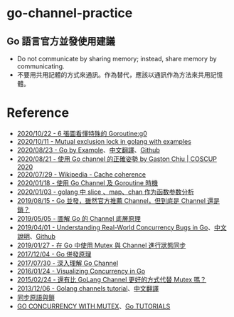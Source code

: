 # go-channel-practice

## Go 語言官方並發使用建議
- Do not communicate by sharing memory; instead, share memory by communicating.
- 不要用共用記體的方式來通訊。作為替代，應該以通訊作為方法來共用記憶體。

# Reference
- [2020/10/22 - 6 張圖看懂特殊的 Goroutine:g0](https://mp.weixin.qq.com/s/z-Uv5bf78aHMW_nFOJgBbw)
- [2020/10/11 - Mutual exclusion lock in golang with examples](https://shareablecode.com/snippets/mutual-exclusion-lock-in-golang-with-examples-synchronized-data-access-VVPm-sQaG?fbclid=IwAR100efYrFSKJPdFN2YPGYZnU1RxA2thbBlkkVUhp3cMgYv9-TAve7vHkvs)
- [2020/08/23 - Go by Example](https://gobyexample.com/)、[中文翻譯](https://learnku.com/docs/gobyexample/2020)、[Github](https://github.com/mmcgrana/gobyexample)
- [2020/08/21 - 使用 Go channel 的正確姿勢 by Gaston Chiu | COSCUP 2020](https://youtu.be/SY1pMIs1ibw)
- [2020/07/29 - Wikipedia - Cache coherence](https://en.wikipedia.org/wiki/Cache_coherence)
- [2020/01/18 - 使用 Go Channel 及 Goroutine 時機](https://blog.wu-boy.com/2020/01/when-to-use-go-channel-and-goroutine/)
- [2020/01/03 - golang 中 slice 、map、chan 作为函数参数分析](https://blog.csdn.net/chenxun_2010/article/details/103818683)
- [2019/08/15 - Go 並發，雖然官方推薦 Channel，但到底是 Channel 還是鎖？](https://kknews.cc/zh-tw/code/8vlo82n.html)
- [2019/05/05 - 圖解 Go 的 Channel 底層原理](https://jiemin.wang/2019/05/05/go-channal-graphic/)
- [2019/04/01 - Understanding Real-World Concurrency Bugs in Go](https://cseweb.ucsd.edu/~yiying/GoStudy-ASPLOS19.pdf)、[中文說明](https://mp.weixin.qq.com/s/EnLxJEoPrASWytmM8jJtmg)、[Github](https://github.com/system-pclub/go-concurrency-bugs)
- [2019/01/27 - 在 Go 中使用 Mutex 與 Channel 進行狀態同步](https://www.mdeditor.tw/pl/2q3g/zh-tw)
- [2017/12/04 - Go 併發原理](https://i6448038.github.io/2017/12/04/golang-concurrency-principle/)
- [2017/07/30 - 深入理解 Go Channel](http://legendtkl.com/2017/07/30/understanding-golang-channel/)
- [2016/01/24 - Visualizing Concurrency in Go](https://divan.dev/posts/go_concurrency_visualize/)
- [2015/02/24 - 還有比 GoLang Channel 更好的方式代替 Mutex 嗎？](https://www.zhihu.com/question/27256570/answer/66388230)
- [2013/12/06 - Golang channels tutorial](https://guzalexander.com/2013/12/06/golang-channels-tutorial.html)、[中文翻譯](https://hsinyu.gitbooks.io/golang_note/content/channel.html)
- [同步原語與鎖](https://draveness.me/golang/docs/part3-runtime/ch06-concurrency/golang-sync-primitives/)
- [GO CONCURRENCY WITH MUTEX](https://www.reply.com/alpha-reply/en/content/go-concurrency-with-mutex)、[Go TUTORIALS](https://www.reply.com/alpha-reply/en/tutorials)